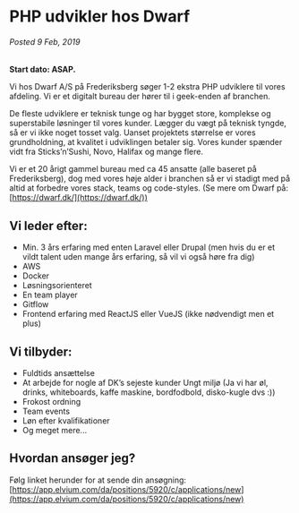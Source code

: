 # PHP udvikler hos Dwarf 
###### Posted 9 Feb, 2019

**Start dato: ASAP.**

Vi hos Dwarf A/S på Frederiksberg søger 1-2 ekstra PHP udviklere til vores afdeling. Vi er et digitalt bureau der hører til i geek-enden af branchen. 

De fleste udviklere er teknisk tunge og har bygget store, komplekse og superstabile løsninger til vores kunder. Lægger du vægt på teknisk tyngde, så er vi ikke noget tosset valg. Uanset projektets størrelse er vores grundholdning, at kvalitet i udviklingen betaler sig. Vores kunder spænder vidt fra Sticks’n’Sushi, Novo, Halifax og mange flere.

Vi er et 20 årigt gammel bureau med ca 45 ansatte (alle baseret på Frederiksberg), dog med vores høje alder i branchen så er vi stadigt med på altid at forbedre vores stack, teams og code-styles. (Se mere om Dwarf på: [https://dwarf.dk/](https://dwarf.dk/))


## Vi leder efter:

- Min. 3 års erfaring med enten Laravel eller Drupal (men hvis du er et vildt talent uden mange års erfaring, så vil vi også høre fra dig)
- AWS
- Docker
- Løsningsorienteret
- En team player
- Gitflow 
- Frontend erfaring med ReactJS eller VueJS (ikke nødvendigt men et plus)


## Vi tilbyder:

- Fuldtids ansættelse
- At arbejde for nogle af DK’s sejeste kunder
Ungt miljø (Ja vi har øl, drinks, whiteboards, kaffe maskine, bordfodbold, disko-kugle dvs :))
- Frokost ordning
- Team events
- Løn efter kvalifikationer
- Og meget mere...

## Hvordan ansøger jeg?

Følg linket herunder for at sende din ansøgning:
[https://app.elvium.com/da/positions/5920/c/applications/new](https://app.elvium.com/da/positions/5920/c/applications/new)

